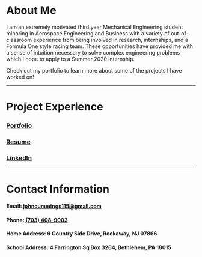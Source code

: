 # About Me

I am an extremely motivated third year Mechanical Engineering student minoring in Aerospace Engineering and Business with a variety of out-of-classroom experience from being involved in research, internships, and a Formula One style racing team. These opportunities have provided me with a sense of intuition necessary to solve complex engineering problems which I hope to apply to a Summer 2020 internship. 

Check out my portfolio to learn more about some of the projects I have worked on!

***

# Project Experience

### [Portfolio](./portfolio.pdf)


### [Resume](./resume.pdf)


### [LinkedIn](http://linkedin.com/in/john-cummings1)

***

# Contact Information

#### Email: [johncummings115@gmail.com](mailto:johncummings115@gmail.com)

#### Phone: [(703) 408-9003](tel:703-408-9003)

#### Home Address: 9 Country Side Drive, Rockaway, NJ 07866

#### School Address: 4 Farrington Sq Box 3264, Bethlehem, PA 18015
